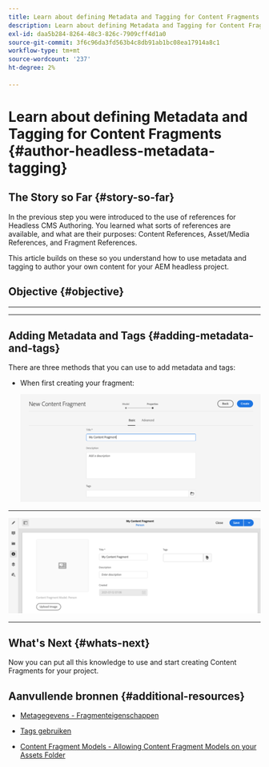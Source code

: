 ```yaml
---
title: Learn about defining Metadata and Tagging for Content Fragments
description: Learn about defining Metadata and Tagging for Content Fragments
exl-id: daa5b284-8264-48c3-826c-7909cff4d1a0
source-git-commit: 3f6c96da3fd563b4c8db91ab1bc08ea17914a8c1
workflow-type: tm+mt
source-wordcount: '237'
ht-degree: 2%

---
```


# Learn about defining Metadata and Tagging for Content Fragments {#author-headless-metadata-tagging}

## The Story so Far {#story-so-far}

[](overview.md)[](introduction.md)

In the previous step you were introduced to the use of references for Headless CMS Authoring. You learned what sorts of references are available, and what are their purposes: Content References, Asset/Media References, and Fragment References.

This article builds on these so you understand how to use metadata and tagging to author your own content for your AEM headless project.

## Objective {#objective}

* ****
* ****

## Adding Metadata and Tags {#adding-metadata-and-tags}

There are three methods that you can use to add metadata and tags:

* When first creating your fragment:

   ![](/help/journey-headless/author/assets/headless-journey-author-content-fragment-03.png)

* ********

   ![](/help/journey-headless/author/assets/headless-journey-author-metadata-01.png)

   * ****

## What&#39;s Next {#whats-next}

Now you can put all this knowledge to use and start creating Content Fragments for your project.

## Aanvullende bronnen {#additional-resources}

* [Metagegevens - Fragmenteigenschappen](/help/assets/content-fragments/content-fragments-metadata.md)

* [Tags gebruiken](/help/sites-cloud/authoring/features/tags.md)

* [Content Fragment Models - Allowing Content Fragment Models on your Assets Folder](/help/assets/content-fragments/content-fragments-models.md#allowing-content-fragment-models-assets-folder)
